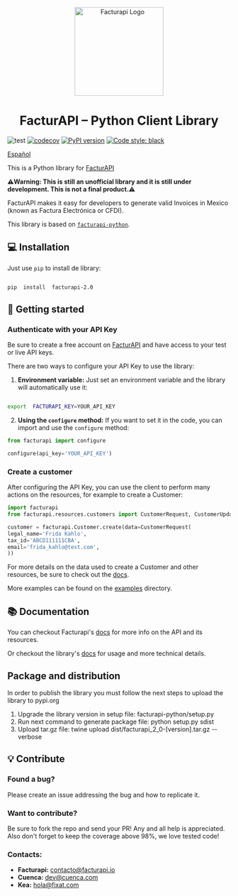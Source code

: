 <p align="center">
    <a href="https://facturapi.io">
        <img alt="Facturapi Logo" src="./docs/images/facturapi-logo.svg" width="200" />
    </a>
</p>
<h1 align="center">
    FacturAPI – Python Client Library
</h1>

![test](https://github.com/cuenca-mx/facturapi-python/workflows/test/badge.svg)
[![codecov](https://codecov.io/gh/cuenca-mx/facturapi-python/branch/main/graph/badge.svg?token=U89Q4PR339)](https://codecov.io/gh/cuenca-mx/facturapi-python)
[![PyPI version](https://badge.fury.io/py/facturapi.svg)](https://badge.fury.io/py/facturapi)
[![Code style: black](https://img.shields.io/badge/code%20style-black-000000.svg)](https://github.com/psf/black)

[Español](./README.es-MX.md)

This is a Python library for [FacturAPI](https://www.facturapi.io)

**⚠️Warning: This is still an unofficial library and it is still under development. This is not a final product.⚠️**

FacturAPI makes it easy for developers to generate valid Invoices in Mexico (known as Factura Electrónica or CFDI).

This library is based on [`facturapi-python`](https://github.com/cuenca-mx/facturapi-python).

## 💻 Installation

Just use `pip` to install de library:

```bash

pip  install  facturapi-2.0

```

## 🚀 Getting started

### Authenticate with your API Key
Be sure to create a free account on [FacturAPI](https://www.facturapi.io) and have access to your test or live API keys.

There are two ways to configure your API Key to use the library:

1.  **Environment variable:** Just set an environment variable and the library will automatically use it:

```bash

export  FACTURAPI_KEY=YOUR_API_KEY

```

  

2.  **Using the `configure` method:** If you want to set it in the code, you can import and use the `configure` method:

  

```python
from facturapi import configure

configure(api_key='YOUR_API_KEY')
```

### Create a customer
After configuring the API Key, you can use the client to perform many actions on the resources, for example to create
a Customer:

```python
import facturapi
from facturapi.resources.customers import CustomerRequest, CustomerUpdateRequest

customer = facturapi.Customer.create(data=CustomerRequest(
legal_name='Frida Kahlo',
tax_id='ABCD111111CBA',
email='frida_kahlo@test.com',
))
```

For more details on the data used to create a Customer and other resources, be sure to check out the [docs](http://docs.facturapi.io).

More examples can be found on the [examples](./examples/) directory.

## 📚 Documentation

You can checkout Facturapi's [docs](http://docs.facturapi.io) for more info on the API and its resources.

Or checkout the library's [docs](https://cuenca-mx.github.io/facturapi-python/) for usage and more technical details.

## Package and distribution

In order to publish the library you must follow the next steps to upload the library to pypi.org

 1. Upgrade the library version in setup file: facturapi-python/setup.py
 2. Run next command to generate package file: python setup.py sdist
 3. Upload tar.gz file: twine upload dist/facturapi_2_0-[version].tar.gz --verbose
  

## 💡 Contribute
### Found a bug?
Please create an issue addressing the bug and how to replicate it.
### Want to contribute?
Be sure to fork the repo and send your PR! Any and all help is appreciated.
Also don't forget to keep the coverage above 98%, we love tested code!

### Contacts:

-  **Facturapi:** contacto@facturapi.io
-  **Cuenca:** dev@cuenca.com
-  **Kea:** hola@fixat.com


